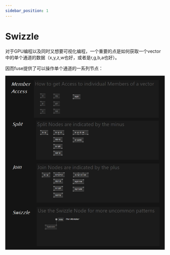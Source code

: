```yaml
---
sidebar_position: 1
---
```


# Swizzle

对于GPU编程以及同时又想要可视化编程，一个重要的点是如何获取一个vector中的单个通道的数据（x,y,z,w也好，或者是r,g,b,a也好）。

因而fuse提供了可以操作单个通道的一系列节点：

![swizzle](./img/swizzle.png)

